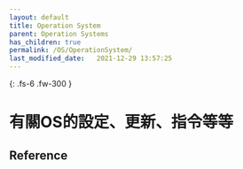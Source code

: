 ```yaml
---
layout: default
title: Operation System
parent: Operation Systems
has_children: true
permalink: /OS/OperationSystem/
last_modified_date:   2021-12-29 13:57:25
---
```


{: .fs-6 .fw-300 }

# 有關OS的設定、更新、指令等等

## Reference

